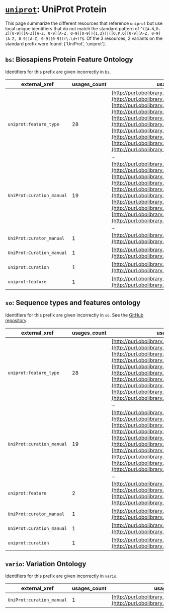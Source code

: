 # [`uniprot`](https://bioregistry.io/uniprot): UniProt Protein

This page summarize the different resources that reference `uniprot`
but use local unique identifiers that do not match the standard pattern of
`^([A-N,R-Z][0-9]([A-Z][A-Z, 0-9][A-Z, 0-9][0-9]){1,2})|([O,P,Q][0-9][A-Z, 0-9][A-Z, 0-9][A-Z, 0-9][0-9])(\.\d+)?$`. Of the 3 resources,
2 variants on the standard prefix were found: ['UniProt', 'uniprot'].

## `bs`: Biosapiens Protein Feature Ontology

Identifiers for this prefix are given incorrectly in `bs`.

| external_xref             |   usages_count | usages                                                                                                                                                                                                                                                                                                                                                                                                                                                      |
|---------------------------|----------------|-------------------------------------------------------------------------------------------------------------------------------------------------------------------------------------------------------------------------------------------------------------------------------------------------------------------------------------------------------------------------------------------------------------------------------------------------------------|
| `uniprot:feature_type`    |             28 | [http://purl.obolibrary.org/obo/SO_0000417](http://purl.obolibrary.org/obo/SO_0000417), [http://purl.obolibrary.org/obo/SO_0000418](http://purl.obolibrary.org/obo/SO_0000418), [http://purl.obolibrary.org/obo/SO_0000419](http://purl.obolibrary.org/obo/SO_0000419), [http://purl.obolibrary.org/obo/SO_0000691](http://purl.obolibrary.org/obo/SO_0000691), [http://purl.obolibrary.org/obo/SO_0000725](http://purl.obolibrary.org/obo/SO_0000725), ... |
| `UniProt:curation_manual` |             19 | [http://purl.obolibrary.org/obo/SO_0001064](http://purl.obolibrary.org/obo/SO_0001064), [http://purl.obolibrary.org/obo/SO_0001066](http://purl.obolibrary.org/obo/SO_0001066), [http://purl.obolibrary.org/obo/SO_0001067](http://purl.obolibrary.org/obo/SO_0001067), [http://purl.obolibrary.org/obo/SO_0001080](http://purl.obolibrary.org/obo/SO_0001080), [http://purl.obolibrary.org/obo/SO_0001083](http://purl.obolibrary.org/obo/SO_0001083), ... |
| `UniProt:curator_manual`  |              1 | [http://purl.obolibrary.org/obo/SO_0001077](http://purl.obolibrary.org/obo/SO_0001077)                                                                                                                                                                                                                                                                                                                                                                      |
| `UniProt:Curation_manual` |              1 | [http://purl.obolibrary.org/obo/SO_0001093](http://purl.obolibrary.org/obo/SO_0001093)                                                                                                                                                                                                                                                                                                                                                                      |
| `uniprot:curation`        |              1 | [http://purl.obolibrary.org/obo/SO_0001091](http://purl.obolibrary.org/obo/SO_0001091)                                                                                                                                                                                                                                                                                                                                                                      |
| `uniprot:feature`         |              1 | [http://purl.obolibrary.org/obo/SO_0100020](http://purl.obolibrary.org/obo/SO_0100020)                                                                                                                                                                                                                                                                                                                                                                      |

## `so`: Sequence types and features ontology

Identifiers for this prefix are given incorrectly in `so`. See the [GitHub repository](https://github.com/The-Sequence-Ontology/SO-Ontologies).

| external_xref             |   usages_count | usages                                                                                                                                                                                                                                                                                                                                                                                                                                                      |
|---------------------------|----------------|-------------------------------------------------------------------------------------------------------------------------------------------------------------------------------------------------------------------------------------------------------------------------------------------------------------------------------------------------------------------------------------------------------------------------------------------------------------|
| `uniprot:feature_type`    |             28 | [http://purl.obolibrary.org/obo/SO_0000417](http://purl.obolibrary.org/obo/SO_0000417), [http://purl.obolibrary.org/obo/SO_0000418](http://purl.obolibrary.org/obo/SO_0000418), [http://purl.obolibrary.org/obo/SO_0000419](http://purl.obolibrary.org/obo/SO_0000419), [http://purl.obolibrary.org/obo/SO_0000691](http://purl.obolibrary.org/obo/SO_0000691), [http://purl.obolibrary.org/obo/SO_0000725](http://purl.obolibrary.org/obo/SO_0000725), ... |
| `UniProt:curation_manual` |             19 | [http://purl.obolibrary.org/obo/SO_0001064](http://purl.obolibrary.org/obo/SO_0001064), [http://purl.obolibrary.org/obo/SO_0001066](http://purl.obolibrary.org/obo/SO_0001066), [http://purl.obolibrary.org/obo/SO_0001067](http://purl.obolibrary.org/obo/SO_0001067), [http://purl.obolibrary.org/obo/SO_0001080](http://purl.obolibrary.org/obo/SO_0001080), [http://purl.obolibrary.org/obo/SO_0001083](http://purl.obolibrary.org/obo/SO_0001083), ... |
| `uniprot:feature`         |              2 | [http://purl.obolibrary.org/obo/SO_0001655](http://purl.obolibrary.org/obo/SO_0001655), [http://purl.obolibrary.org/obo/SO_0100020](http://purl.obolibrary.org/obo/SO_0100020)                                                                                                                                                                                                                                                                              |
| `UniProt:curator_manual`  |              1 | [http://purl.obolibrary.org/obo/SO_0001077](http://purl.obolibrary.org/obo/SO_0001077)                                                                                                                                                                                                                                                                                                                                                                      |
| `UniProt:Curation_manual` |              1 | [http://purl.obolibrary.org/obo/SO_0001093](http://purl.obolibrary.org/obo/SO_0001093)                                                                                                                                                                                                                                                                                                                                                                      |
| `uniprot:curation`        |              1 | [http://purl.obolibrary.org/obo/SO_0001091](http://purl.obolibrary.org/obo/SO_0001091)                                                                                                                                                                                                                                                                                                                                                                      |

## `vario`: Variation Ontology

Identifiers for this prefix are given incorrectly in `vario`.

| external_xref             |   usages_count | usages                                                                                 |
|---------------------------|----------------|----------------------------------------------------------------------------------------|
| `UniProt:curation_manual` |              1 | [http://purl.obolibrary.org/obo/VariO_0281](http://purl.obolibrary.org/obo/VariO_0281) |

